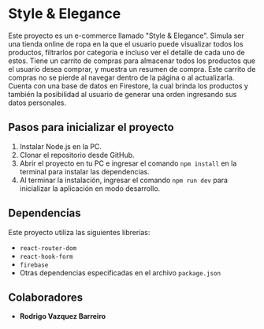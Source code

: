 # Style & Elegance

Este proyecto es un e-commerce llamado "Style & Elegance". Simula ser una tienda online de ropa en la que el usuario puede visualizar todos los productos, filtrarlos por categoría e incluso ver el detalle de cada uno de estos. Tiene un carrito de compras para almacenar todos los productos que el usuario desea comprar, y muestra un resumen de compra. Este carrito de compras no se pierde al navegar dentro de la página o al actualizarla. Cuenta con una base de datos en Firestore, la cual brinda los productos y también la posibilidad al usuario de generar una orden ingresando sus datos personales.

## Pasos para inicializar el proyecto

1. Instalar Node.js en la PC.
2. Clonar el repositorio desde GitHub.
3. Abrir el proyecto en tu PC e ingresar el comando `npm install` en la terminal para instalar las dependencias.
4. Al terminar la instalación, ingresar el comando `npm run dev` para inicializar la aplicación en modo desarrollo.

## Dependencias

Este proyecto utiliza las siguientes librerías:

- `react-router-dom`
- `react-hook-form`
- `firebase`
- Otras dependencias especificadas en el archivo `package.json`

## Colaboradores

- **Rodrigo Vazquez Barreiro**
